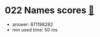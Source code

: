 022 Names scores [:link:](http://projecteuler.net/problem=22)  
========================

- answer: 871198282 
- min used time: 50 ms

